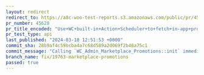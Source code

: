 ```yaml
---
layout: redirect
redirect_to: https://a8c-woo-test-reports.s3.amazonaws.com/public/pr/45628/api/index.html
pr_number: 45628
pr_title_encoded: "Use+WC+built-in+Action+Scheduler+to+fetch+in-app+promotions"
pr_test_type: api
last_published: "2024-03-18 12:51:53 +0000"
commit_sha: 28b9af4c59bcba4a7c68d589a2d069f2b48a75c1
commit_message: "Calling `WC_Admin_Marketplace_Promotions::init` immediately from `WC_…"
branch_name: fix/19763-marketplace-promotions
passed: true
---
```


